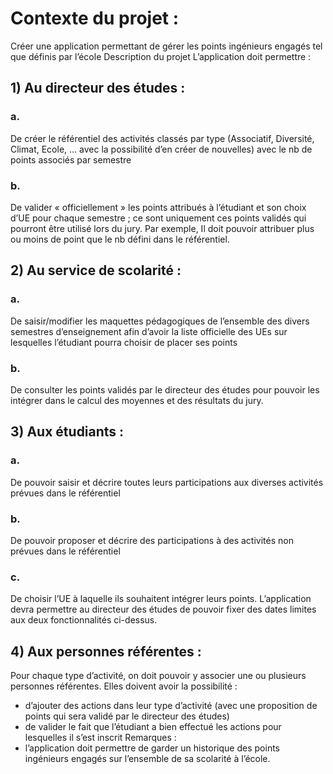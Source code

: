 # Contexte du projet : 
Créer une application permettant de gérer les points ingénieurs
engagés tel que définis par l’école
Description du projet L’application doit permettre :
## 1) Au directeur des études :
   ### a.   
    
De créer le référentiel des activités classés par type (Associatif, Diversité, Climat, Ecole, … avec la
possibilité d’en créer de nouvelles) avec le nb de points associés par semestre
### b.  
    
De valider « officiellement » les points attribués à l’étudiant et son choix d’UE pour chaque semestre ; 
ce sont uniquement ces points validés qui pourront être utilisé lors du jury. 
Par exemple, Il doit pouvoir attribuer plus ou moins de point que le nb défini dans le référentiel.
## 2) Au service de scolarité :
### a. 
De saisir/modifier les maquettes pédagogiques de l’ensemble des divers semestres d’enseignement afin
d’avoir la liste officielle des UEs sur lesquelles l’étudiant pourra choisir de placer ses points
### b. 
De consulter les points validés par le directeur des études pour pouvoir les intégrer dans le calcul des
moyennes et des résultats du jury.
## 3) Aux étudiants :
### a. 
De pouvoir saisir et décrire toutes leurs participations aux diverses 
activités prévues dans le référentiel
### b. 
De pouvoir proposer et décrire des participations à des activités non 
prévues dans le référentiel
### c. 
De choisir l’UE à laquelle ils souhaitent intégrer leurs points. 
L’application devra permettre au directeur des études de pouvoir fixer 
des dates limites aux deux fonctionnalités ci-dessus.
## 4) Aux personnes référentes :
Pour chaque type d’activité, on doit pouvoir y associer une ou plusieurs 
personnes référentes. Elles doivent avoir la possibilité :
- d’ajouter des actions dans leur type d’activité (avec
  une proposition de points qui sera validé par le
  directeur des études)
- de valider le fait que l’étudiant a bien effectué les
  actions pour lesquelles il s’est inscrit
  Remarques :
- l’application doit permettre de garder un historique
  des points ingénieurs engagés sur l’ensemble de sa
  scolarité à l’école.